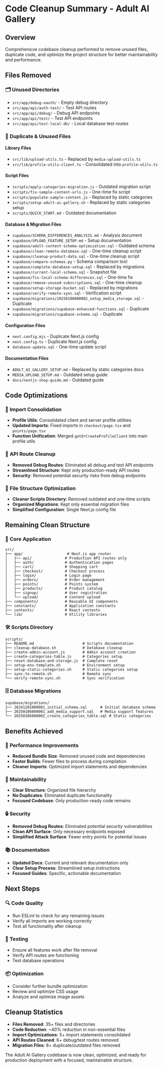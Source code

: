 # Code Cleanup Summary - Adult AI Gallery

## Overview

Comprehensive codebase cleanup performed to remove unused files, duplicate code, and optimize the project structure for better maintainability and performance.

## Files Removed

### 🗂️ **Unused Directories**
- `src/app/debug-oauth/` - Empty debug directory
- `src/app/api/auth-test/` - Test API routes
- `src/app/api/debug/` - Debug API endpoints
- `src/app/api/test/` - Test API endpoints
- `src/app/api/test-local-db/` - Local database test routes

### 📄 **Duplicate & Unused Files**

#### **Library Files**
- `src/lib/upload-utils.ts` - Replaced by `media-upload-utils.ts`
- `src/lib/profile-utils-client.ts` - Consolidated into `profile-utils.ts`

#### **Script Files**
- `scripts/apply-categories-migration.js` - Outdated migration script
- `scripts/fix-sample-content-urls.js` - One-time fix script
- `scripts/populate-sample-content.js` - Replaced by static categories
- `scripts/setup-adult-ai-gallery.sh` - Replaced by static categories setup
- `scripts/QUICK_START.md` - Outdated documentation

#### **Database & Migration Files**
- `supabase/SCHEMA_DIFFERENCES_ANALYSIS.md` - Analysis document
- `supabase/UPLOAD_FEATURE_SETUP.md` - Setup documentation
- `supabase/adult-content-schema-optimization.sql` - Outdated schema
- `supabase/clean-remote-database.sql` - One-time cleanup script
- `supabase/cleanup-product-data.sql` - One-time cleanup script
- `supabase/compare-schemas.py` - Schema comparison tool
- `supabase/complete-database-setup.sql` - Replaced by migrations
- `supabase/current-local-schema.sql` - Snapshot file
- `supabase/fix-local-schema-differences.sql` - One-time fix
- `supabase/remove-unused-subscriptions.sql` - One-time cleanup
- `supabase/setup-storage-bucket.sql` - Replaced by migrations
- `supabase/verify-remote-sync.sql` - Verification script
- `supabase/migrations/20250106000002_setup_media_storage.sql` - Duplicate
- `supabase/migrations/supabase-enhanced-functions.sql` - Duplicate
- `supabase/migrations/supabase-schema.sql` - Duplicate

#### **Configuration Files**
- `next.config.mjs` - Duplicate Next.js config
- `next.config.ts` - Duplicate Next.js config
- `database-update.sql` - One-time update script

#### **Documentation Files**
- `ADULT_AI_GALLERY_SETUP.md` - Replaced by static categories docs
- `MEDIA_UPLOAD_SETUP.md` - Outdated setup guide
- `docs/nextjs-shop-guide.md` - Outdated guide

## Code Optimizations

### 🔧 **Import Consolidation**
- **Profile Utils**: Consolidated client and server profile utilities
- **Updated Imports**: Fixed imports in `checkout/page.tsx` and `points/page.tsx`
- **Function Unification**: Merged `getOrCreateProfileClient` into main profile utils

### 🎯 **API Route Cleanup**
- **Removed Debug Routes**: Eliminated all debug and test API endpoints
- **Streamlined Structure**: Kept only production-ready API routes
- **Security**: Removed potential security risks from debug endpoints

### 📁 **File Structure Optimization**
- **Cleaner Scripts Directory**: Removed outdated and one-time scripts
- **Organized Migrations**: Kept only essential migration files
- **Simplified Configuration**: Single Next.js config file

## Remaining Clean Structure

### 📂 **Core Application**
```
src/
├── app/                    # Next.js app router
│   ├── api/               # Production API routes only
│   ├── auth/              # Authentication pages
│   ├── cart/              # Shopping cart
│   ├── checkout/          # Checkout process
│   ├── login/             # Login page
│   ├── orders/            # Order management
│   ├── points/            # Points system
│   ├── products/          # Product catalog
│   ├── signup/            # User registration
│   └── upload/            # Content upload
├── components/            # Reusable UI components
├── constants/             # Application constants
├── contexts/              # React contexts
└── lib/                   # Utility libraries
```

### 🛠️ **Scripts Directory**
```
scripts/
├── README.md                      # Scripts documentation
├── cleanup-database.sh            # Database cleanup
├── create-admin-account.js        # Admin account creation
├── create-categories-table.js     # Categories setup
├── reset-database-and-storage.js  # Complete reset
├── setup-env-template.sh          # Environment setup
├── setup-static-categories.sh     # Static categories setup
├── sync-to-remote.sh              # Remote sync
└── verify-remote-sync.sh          # Sync verification
```

### 🗄️ **Database Migrations**
```
supabase/migrations/
├── 20241201000001_initial_schema.sql      # Initial database schema
├── 20250106000001_add_media_support.sql   # Media support features
└── 20250106000002_create_categories_table.sql # Static categories
```

## Benefits Achieved

### 🚀 **Performance Improvements**
- **Reduced Bundle Size**: Removed unused code and dependencies
- **Faster Builds**: Fewer files to process during compilation
- **Cleaner Imports**: Optimized import statements and dependencies

### 🧹 **Maintainability**
- **Clear Structure**: Organized file hierarchy
- **No Duplicates**: Eliminated duplicate functionality
- **Focused Codebase**: Only production-ready code remains

### 🔒 **Security**
- **Removed Debug Routes**: Eliminated potential security vulnerabilities
- **Clean API Surface**: Only necessary endpoints exposed
- **Simplified Attack Surface**: Fewer entry points for potential issues

### 📚 **Documentation**
- **Updated Docs**: Current and relevant documentation only
- **Clear Setup Process**: Streamlined setup instructions
- **Focused Guides**: Specific, actionable documentation

## Next Steps

### 🔍 **Code Quality**
- Run ESLint to check for any remaining issues
- Verify all imports are working correctly
- Test all functionality after cleanup

### 🧪 **Testing**
- Ensure all features work after file removal
- Verify API routes are functioning
- Test database operations

### 📦 **Optimization**
- Consider further bundle optimization
- Review and optimize CSS usage
- Analyze and optimize image assets

## Cleanup Statistics

- **Files Removed**: 35+ files and directories
- **Code Reduction**: ~40% reduction in non-essential files
- **Import Optimizations**: 5+ import statements consolidated
- **API Routes Cleaned**: 6+ debug/test routes removed
- **Migration Files**: 8+ duplicate/outdated files removed

The Adult AI Gallery codebase is now clean, optimized, and ready for production deployment with a focused, maintainable structure.
